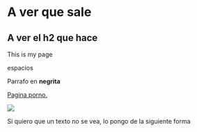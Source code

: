 <!DOCTYPE html>
<html lang="en-US">
  <head>
    <meta charset="utf-8">
    <meta name="viewport" content="width=device-width">
    <title>My test page</title>
  </head>
  <body>
    <h1>A ver que sale</h1>
    <h2>A ver el h2 que hace</h2>
    <p>This is my page</p> 
    <p>espacios</p>
    <p>Parrafo en <strong>negrita</strong></p>
    <a href="https://es.pornhub.com/" title="Pajillero">Pagina porno.</a>
    <p></p>
    <img
      src="https://www.adslzone.net/app/uploads-adslzone.net/2019/04/borrar-fondo-imagen-800x419.jpg" />
    <p>Si quiero que un texto no se vea, lo pongo de la siguiente forma</p>
    <!-- <p>Con los signos de exclamacion, te sirve para anotaciones de la pagina</p> -->
 
  
  
  </body>
</html>
